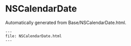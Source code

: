 
# NSCalendarDate

Automatically generated from Base/NSCalendarDate.html.

``` {raw} html
---
file: NSCalendarDate.html
---
```
